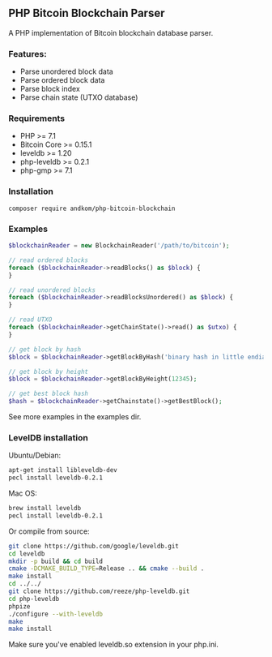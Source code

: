 ## PHP Bitcoin Blockchain Parser

A PHP implementation of Bitcoin blockchain database parser.

### Features:

- Parse unordered block data
- Parse ordered block data
- Parse block index
- Parse chain state (UTXO database)

### Requirements

- PHP >= 7.1
- Bitcoin Core >= 0.15.1
- leveldb >= 1.20
- php-leveldb >= 0.2.1
- php-gmp >= 7.1

### Installation

```
composer require andkom/php-bitcoin-blockchain
```

### Examples

```php
$blockchainReader = new BlockchainReader('/path/to/bitcoin');

// read ordered blocks
foreach ($blockchainReader->readBlocks() as $block) {
}

// read unordered blocks
foreach ($blockchainReader->readBlocksUnordered() as $block) {
}

// read UTXO 
foreach ($blockchainReader->getChainState()->read() as $utxo) {
}

// get block by hash
$block = $blockchainReader->getBlockByHash('binary hash in little endian'); 

// get block by height
$block = $blockchainReader->getBlockByHeight(12345);

// get best block hash
$hash = $blockchainReader->getChainstate()->getBestBlock();
```

See more examples in the examples dir.

### LevelDB installation

Ubuntu/Debian:

```bash
apt-get install libleveldb-dev
pecl install leveldb-0.2.1
```

Mac OS:

```bash
brew install leveldb
pecl install leveldb-0.2.1
```

Or compile from source:

```bash
git clone https://github.com/google/leveldb.git
cd leveldb
mkdir -p build && cd build
cmake -DCMAKE_BUILD_TYPE=Release .. && cmake --build .
make install
cd ../../
git clone https://github.com/reeze/php-leveldb.git
cd php-leveldb
phpize
./configure --with-leveldb
make
make install
```

Make sure you've enabled leveldb.so extension in your php.ini.
